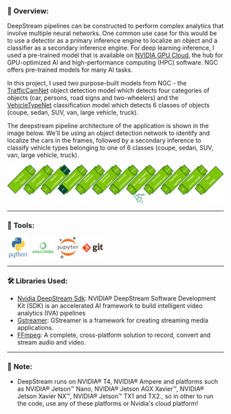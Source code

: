### 🎯 **Overview:**
DeepStream pipelines can be constructed to perform complex analytics that involve multiple neural networks. One common use case for this would be to use a detector as a primary inference engine to localize an object and a classifier as a secondary inference engine. For deep learning inference, I used a pre-trained model that is available on [NVIDIA GPU Cloud](https://catalog.ngc.nvidia.com/), the hub for GPU-optimized AI and high-performance computing (HPC) software. NGC offers pre-trained models for many AI tasks.

In this project, I used two purpose-built models from NGC - the [TrafficCamNet](https://catalog.ngc.nvidia.com/orgs/nvidia/teams/tao/models/trafficcamnet) object detection model which detects four categories of objects (car, persons, road signs and two-wheelers) and the [VehicleTypeNet](https://catalog.ngc.nvidia.com/orgs/nvidia/teams/tao/models/vehicletypenet) classification model which detects 6 classes of objects (coupe, sedan, SUV, van, large vehicle, truck).

The deepstream pipeline architecture of the application is shown in the image below. We'll be using an object detection network to identify and localize the cars in the frames, followed by a secondary inference to classify vehicle types belonging to one of 6 classes (coupe, sedan, SUV, van, large vehicle, truck).

![DeepStream Pipeline](images/deepstream_multi_gie_pipeline.png)

---

### 🧰 **Tools:**
<div>
  <img src="https://github.com/devicons/devicon/blob/master/icons/python/python-original-wordmark.svg" title="Python" alt="Python" width="50" height="50"/>&nbsp;
  <img src="https://github.com/devicons/devicon/blob/master/icons/anaconda/anaconda-original-wordmark.svg" title="Anaconda" alt="Anaconda" width="50" height="50"/>&nbsp;
  <img src="https://github.com/devicons/devicon/blob/master/icons/jupyter/jupyter-original-wordmark.svg" title="Jupyter" alt="Jupyter" width="50" height="50"/>&nbsp;
  <img src="https://github.com/devicons/devicon/blob/master/icons/git/git-original-wordmark.svg" title="Git" **alt="Git" width="50" height="50"/>
</div>

---
### 🛠️ **Libraries Used:**
  * [Nvidia DeepStream Sdk](https://docs.nvidia.com/metropolis/deepstream/dev-guide/text/DS_Quickstart.html): NVIDIA® DeepStream Software Development Kit (SDK) is an accelerated AI framework to build intelligent video analytics (IVA) pipelines
  * [Gstreamer](https://gstreamer.freedesktop.org/documentation/application-development/introduction/gstreamer.html?gi-language=c): GStreamer is a framework for      creating streaming media applications.
  * [FFmpeg](https://ffmpeg.org): A complete, cross-platform solution to record, convert and stream audio and video.

---

### 📔 **Note:**
  * DeepStream runs on NVIDIA® T4, NVIDIA® Ampere and platforms such as NVIDIA® Jetson™ Nano, NVIDIA® Jetson AGX Xavier™, NVIDIA® Jetson Xavier NX™, NVIDIA® Jetson™ TX1 and TX2., so in other to run the code, use any of these platforms or Nvidia's cloud platform!

